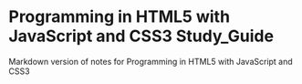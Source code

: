 # Programming in HTML5 with JavaScript and CSS3 Study_Guide

Markdown version of notes for Programming in HTML5 with JavaScript and CSS3
